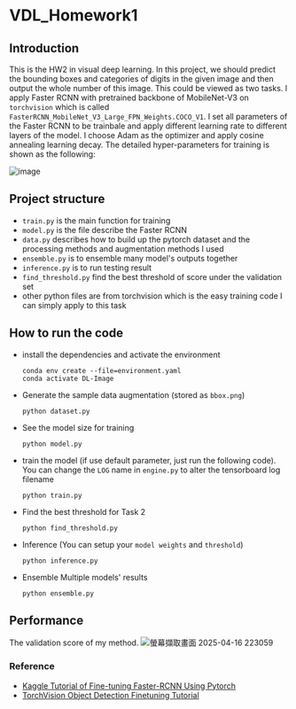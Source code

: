 # VDL_Homework1
## Introduction
This is the HW2 in visual deep learning. In this project, we should predict the bounding boxes and categories of digits in the given image and then output the whole number of this image. This could be viewed as two tasks. I apply Faster RCNN with pretrained backbone of MobileNet-V3 on `torchvision` which is called `FasterRCNN_MobileNet_V3_Large_FPN_Weights.COCO_V1`. I set all parameters of the Faster RCNN to be trainbale and apply different learning rate to different layers of the model. I choose Adam as the optimizer and apply cosine annealing learning decay. The detailed hyper-parameters for training is shown as the following:

![image](https://github.com/user-attachments/assets/f0e416fe-0115-4dc2-9829-d934fa96c057)

## Project structure
- `train.py` is the main function for training
- `model.py` is the file describe the Faster RCNN
- `data.py` describes how to build up the pytorch dataset and the processing methods and augmentation methods I used
- `ensemble.py` is to ensemble many model's outputs together
- `inference.py` is to run testing result
- `find_threshold.py` find the best threshold of score under the validation set
- other python files are from torchvision which is the easy training code I can simply apply to this task

## How to run the code
- install the dependencies and activate the environment
  ```
  conda env create --file=environment.yaml
  conda activate DL-Image
  ```
- Generate the sample data augmentation (stored as `bbox.png`)
  ```
  python dataset.py
  ```
- See the model size for training
  ```
  python model.py
  ```
- train the model (if use default parameter, just run the following code). You can change the `LOG` name in `engine.py` to alter the tensorboard log filename
  ```
  python train.py
  ```
- Find the best threshold for Task 2
  ```
  python find_threshold.py
  ```
- Inference (You can setup your `model weights` and `threshold`)
  ```
  python inference.py
  ```
- Ensemble Multiple models' results
  ```
  python ensemble.py
  ```

## Performance
The validation score of my method.
![螢幕擷取畫面 2025-04-16 223059](https://github.com/user-attachments/assets/cc41329f-3b70-4397-9cd4-7ee114472ef2)



### Reference
- [Kaggle Tutorial of Fine-tuning Faster-RCNN Using Pytorch](https://www.kaggle.com/code/yerramvarun/fine-tuning-faster-rcnn-using-pytorch#Model)
- [TorchVision Object Detection Finetuning Tutorial](https://pytorch.org/tutorials/intermediate/torchvision_tutorial.html)
